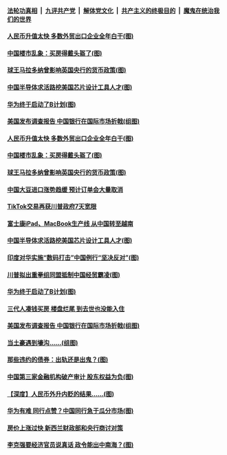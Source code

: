 ####  [法轮功真相](../../../../basic/blob/master/README.md?t=11270702) &nbsp;|&nbsp; [九评共产党](../../../../9ping.md/blob/master/README.md?t=11270702) &nbsp;|&nbsp; [解体党文化](../../../../jtdwh.md/blob/master/README.md?t=11270702)  &nbsp;|&nbsp; [共产主义的终极目的](../../../../gczydzjmd.md/blob/master/README.md?t=11270702) &nbsp;|&nbsp; [魔鬼在统治我们的世界](../../../../mgztzwmdsj.md/blob/master/README.md?t=11270702) 

#### [人民币升值太快 多数外贸出口企业全年白干(图)](../pages/p5/953872.md?t=11270702) 

#### [中国楼市乱象：买房得戴头盔了(图)](../pages/p5/953864.md?t=11270702) 

#### [球王马拉多纳曾影响英国央行的货币政策(图)](../pages/p5/953851.md?t=11270702) 

#### [中国半导体求活路挖美国芯片设计工具人才(图)](../pages/p5/953783.md?t=11270702) 

#### [华为终于启动了B计划(图)](../pages/p5/953762.md?t=11270702) 

#### [美国发布调查报告 中国银行在国际市场折戟(组图)](../pages/p5/953747.md?t=11270702) 

#### [人民币升值太快 多数外贸出口企业全年白干(图)](../pages/p5/953872.md?t=11270702) 

#### [中国楼市乱象：买房得戴头盔了(图)](../pages/p5/953864.md?t=11270702) 

#### [球王马拉多纳曾影响英国央行的货币政策(图)](../pages/p5/953851.md?t=11270702) 

#### [中国大豆进口涨势趋缓 预计订单会大量取消](../pages/p5/953845.md?t=11270702) 

#### [TikTok交易再获川普政府7天宽限](../pages/p5/953844.md?t=11270702) 

#### [富士康iPad、MacBook生产线 从中国转至越南](../pages/p5/953842.md?t=11270702) 

#### [中国半导体求活路挖美国芯片设计工具人才(图)](../pages/p5/953783.md?t=11270702) 

#### [印度对华实施“数码打击”中国例行“坚决反对”(图)](../pages/p5/953781.md?t=11270702) 

#### [川普拟出重拳组同盟抵制中国经贸霸凌(图)](../pages/p5/953778.md?t=11270702) 


#### [华为终于启动了B计划(图)](../pages/p5/953762.md?t=11270702) 

#### [三代人凑钱买房 楼盘烂尾 到去世也没能入住](../pages/p5/953760.md?t=11270702) 

#### [美国发布调查报告 中国银行在国际市场折戟(组图)](../pages/p5/953747.md?t=11270702) 

#### [当土豪遇到壕沟……(组图)](../pages/p5/953685.md?t=11270702) 

#### [那些违约的债券：出轨还是出鬼？(图)](../pages/p5/953692.md?t=11270702) 

#### [中国第三家金融机构破产审计 股东权益为负(图)](../pages/p5/953660.md?t=11270702) 

#### [【深度】人民币外升内贬的结果……(图)](../pages/p5/953681.md?t=11270702) 

#### [华为有难 同行点赞？中国同行急于瓜分市场(图)](../pages/p5/953658.md?t=11270702) 

#### [房价上涨过快 新西兰财政部和央行商讨对策](../pages/p5/953646.md?t=11270702) 

#### [李克强要经济官员说真话 政令能出中南海？(图)](../pages/p5/953626.md?t=11270702) 

